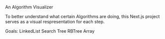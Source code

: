 An Algorithm Visualizer

To better understand what certain Algorithms are doing, this Next.js project serves as a visual respresentation for each step.

Goals:
  LinkedList
    Search
  Tree
    RBTree
  Array
